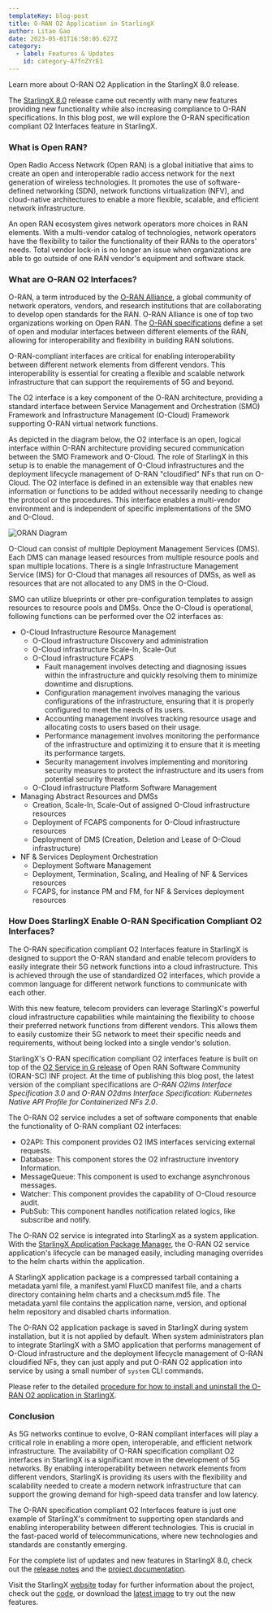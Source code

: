 ```yaml
---
templateKey: blog-post
title: O-RAN O2 Application in StarlingX
author: Litao Gao
date: 2023-05-01T16:58:05.627Z
category: 
  - label: Features & Updates
    id: category-A7fnZYrE1
---
```

Learn more about O-RAN O2 Application in the StarlingX 8.0 release. <!-- more -->

The [StarlingX 8.0](https://www.starlingx.io/blog/starlingx-release-8/) release came out recently with many new features providing new functionality while also increasing compliance to O-RAN specifications. In this blog post, we will explore the O-RAN specification compliant O2 Interfaces feature in StarlingX.

### What is Open RAN?

Open Radio Access Network (Open RAN) is a global initiative that aims to create an open and interoperable radio access network for the next generation of wireless technologies. It promotes the use of software-defined networking (SDN), network functions virtualization (NFV), and cloud-native architectures to enable a more flexible, scalable, and efficient network infrastructure.

An open RAN ecosystem gives network operators more choices in RAN elements. With a multi-vendor catalog of technologies, network operators have the flexibility to tailor the functionality of their RANs to the operators' needs. Total vendor lock-in is no longer an issue when organizations are able to go outside of one RAN vendor's equipment and software stack.

### What are O-RAN O2 Interfaces?

O-RAN, a term introduced by the [O-RAN Alliance](https://www.o-ran.org), a global community of network operators, vendors, and research institutions that are collaborating to develop open standards for the RAN. O-RAN Alliance is one of top two organizations working on Open RAN. The [O-RAN specifications](https://orandownloadsweb.azurewebsites.net/specifications) define a set of open and modular interfaces between different elements of the RAN, allowing for interoperability and flexibility in building RAN solutions.

O-RAN-compliant interfaces are critical for enabling interoperability between different network elements from different vendors. This interoperability is essential for creating a flexible and scalable network infrastructure that can support the requirements of 5G and beyond.

The O2 interface is a key component of the O-RAN architecture, providing a standard interface between Service Management and Orchestration (SMO) Framework and Infrastructure Management (O-Cloud) Framework supporting O-RAN virtual network functions.

As depicted in the diagram below, the O2 interface is an open, logical interface within O-RAN architecture providing secured communication between the SMO Framework and O-Cloud. The role of StarlingX in this setup is to enable the management of O-Cloud infrastructures and the deployment lifecycle management of O-RAN "cloudified" NFs that run on O-Cloud. The O2 interface is defined in an extensible way that enables new information or functions to be added without necessarily needing to change the protocol or the procedures. This interface enables a multi-vendor environment and is independent of specific implementations of the SMO and O-Cloud.

![ORAN Diagram](/img/blog-oran-diagram.png)

O-Cloud can consist of multiple Deployment Management Services (DMS). Each DMS can manage leased resources from multiple resource pools and span multiple locations. There is a single Infrastructure Management Service (IMS) for O-Cloud that manages all resources of DMSs, as well as resources that are not allocated to any DMS in the O-Cloud.

SMO can utilize blueprints or other pre-configuration templates to assign resources to resource pools and  DMSs. Once the O-Cloud is operational, following functions can be performed over the O2 interfaces as:

- O-Cloud Infrastructure Resource Management
  - O-Cloud infrastructure Discovery and administration
  - O-Cloud infrastructure Scale-In, Scale-Out
  - O-Cloud infrastructure FCAPS
      - Fault management involves detecting and diagnosing issues within the infrastructure and quickly resolving them to minimize downtime and disruptions.
      - Configuration management involves managing the various configurations of the infrastructure, ensuring that it is properly configured to meet the needs of its users.
      - Accounting management involves tracking resource usage and allocating costs to users based on their usage.
      - Performance management involves monitoring the performance of the infrastructure and optimizing it to ensure that it is meeting its performance targets.
      - Security management involves implementing and monitoring security measures to protect the infrastructure and its users from potential security threats.
  - O-Cloud infrastructure Platform Software Management
- Managing Abstract Resources and DMSs
  - Creation, Scale-In, Scale-Out of assigned O-Cloud infrastructure resources
  - Deployment of FCAPS components for O-Cloud infrastructure resources
  - Deployment of DMS (Creation, Deletion and Lease of O-Cloud infrastructure)
- NF & Services Deployment Orchestration
  - Deployment Software Management
  - Deployment, Termination, Scaling, and Healing of NF & Services resources
  - FCAPS, for instance PM and FM, for NF & Services deployment resources

### How Does StarlingX Enable O-RAN Specification Compliant O2 Interfaces?

The O-RAN specification compliant O2 Interfaces feature in StarlingX is designed to support the O-RAN standard and enable telecom providers to easily integrate their 5G network functions into a cloud infrastructure. This is achieved through the use of standardized O2 interfaces, which provide a common language for different network functions to communicate with each other.

With this new feature, telecom providers can leverage StarlingX's powerful cloud infrastructure capabilities while maintaining the flexibility to choose their preferred network functions from different vendors. This allows them to easily customize their 5G network to meet their specific needs and requirements, without being locked into a single vendor's solution.

StarlingX's O-RAN specification compliant O2 interfaces feature is built on top of the [O2 Service in G release](https://docs.o-ran-sc.org/projects/o-ran-sc-pti-o2/en/g-release/overview.html) of Open RAN Software Community (ORAN-SC) INF project. At the time of publishing this blog post, the latest version of the compliant specifications are *O-RAN O2ims Interface Specification 3.0* and *O-RAN O2dms Interface Specification: Kubernetes Native API Profile for Containerized NFs 2.0*.

The O-RAN O2 service includes a set of software components that enable the functionality of O-RAN compliant O2 interfaces:

* O2API: This component provides O2 IMS interfaces servicing external requests.
* Database: This component stores the O2 infrastructure inventory Information.
* MessageQueue: This component is used to exchange asynchronous messages.
* Watcher: This component provides the capability of O-Cloud resource audit.
* PubSub: This component handles notification related logics, like subscribe and notify.

The O-RAN O2 service is integrated into StarlingX as a system application. With the [StarlingX Application Package Manager](https://docs.starlingx.io/system_configuration/kubernetes/system-configuration-starlingx-application-package-manager.html), the O-RAN O2 service application's lifecycle can be managed easily, including managing overrides to the helm charts within the application.

A StarlingX application package is a compressed tarball containing a metadata.yaml file, a manifest.yaml FluxCD manifest file, and a charts directory containing helm charts and a checksum.md5 file. The metadata.yaml file contains the application name, version, and optional helm repository and disabled charts information.

The O-RAN O2 application package is saved in StarlingX during system installation, but it is not applied by default. When system administrators plan to integrate StarlingX with a SMO application that performs management of O-Cloud infrastructure and the deployment lifecycle management of O-RAN cloudified NFs, they can just apply and put O-RAN O2 application into service by using a small number of `system` CLI commands.

Please refer to the detailed [procedure for how to install and uninstall the O-RAN O2 application in StarlingX](https://docs.starlingx.io/admintasks/kubernetes/oran-o2-application-b50a0c899e66.html).

### Conclusion

As 5G networks continue to evolve, O-RAN compliant interfaces will play a critical role in enabling a more open, interoperable, and efficient network infrastructure. The availability of O-RAN specification compliant O2 interfaces in StarlingX is a significant move in the development of 5G networks. By enabling interoperability between network elements from different vendors, StarlingX is providing its users with the flexibility and scalability needed to create a modern network infrastructure that can support the growing demand for high-speed data transfer and low latency.

The O-RAN specification compliant O2 Interfaces feature is just one example of StarlingX's commitment to supporting open standards and enabling interoperability between different technologies. This is crucial in the fast-paced world of telecommunications, where new technologies and standards are constantly emerging.

For the complete list of updates and new features in StarlingX 8.0, check out the [release notes](https://docs.starlingx.io/releasenotes/r8-0-release-notes-6a6ef57f4d99.html) and the [project documentation](https://docs.starlingx.io).

Visit the StarlingX [website](https://www.starlingx.io) today for further information about the project, check out the [code](https://opendev.org/starlingx), or download the [latest image](https://mirror.starlingx.windriver.com/mirror/starlingx/release/) to try out the new features.
